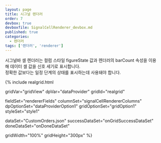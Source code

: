 ```yaml
---
layout: page
title: 시그널 렌더러
order: 7
devbox: true
devboxfile: SignalCellRenderer_devbox.md
published: true
categories:
  - 렌더러
tags: ['렌더러', 'renderer']
---
```


시그널바 셀 렌더러는 컬럼 스타일 figureState 값과 렌더러의 barCount 속성을 이용해 데이터 셀 값을 신호 세기로 표시합니다.  
정확한 값보다는 일정 단계의 상태를 표시하는데 사용돼야 합니다.  

<script>
var onGridSuccessDataSet = function(data, textStatus, jqXHR) {
  dataProvider.setRows(data);
}
var onDoneDataSet = function() {

}
</script>

{% include realgrid.html

  gridVar="gridView"
  dpVar="dataProvider"
  gridId="realgrid"

  fieldSet="rendererFields"
  columnSet="signalCellRendererColumns"
  dpOptionSet="dataProviderOption1"
  gridOptionSet="gridOption1"
  styleSet="style1"

  dataSet="CustomOrders.json"
  successDataSet="onGridSuccessDataSet"  
  doneDataSet="onDoneDataSet"

  gridWidth="100%"
  gridHeight="300px" %}